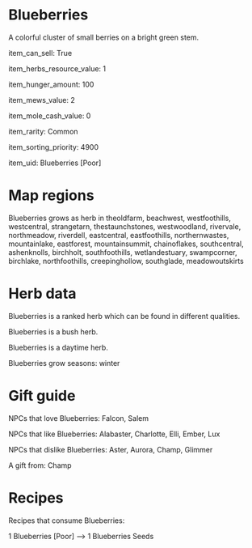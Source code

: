# Blueberries

A colorful cluster of small berries on a bright green stem.

item_can_sell: True

item_herbs_resource_value: 1

item_hunger_amount: 100

item_mews_value: 2

item_mole_cash_value: 0

item_rarity: Common

item_sorting_priority: 4900

item_uid: Blueberries [Poor]

# Map regions

Blueberries grows as herb in theoldfarm, beachwest, westfoothills, westcentral, strangetarn, thestaunchstones, westwoodland, rivervale, northmeadow, riverdell, eastcentral, eastfoothills, northernwastes, mountainlake, eastforest, mountainsummit, chainoflakes, southcentral, ashenknolls, birchholt, southfoothills, wetlandestuary, swampcorner, birchlake, northfoothills, creepinghollow, southglade, meadowoutskirts

# Herb data

Blueberries is a ranked herb which can be found in different qualities.

Blueberries is a bush herb.

Blueberries is a daytime herb.

Blueberries grow seasons: winter

# Gift guide

NPCs that love Blueberries: Falcon, Salem

NPCs that like Blueberries: Alabaster, Charlotte, Elli, Ember, Lux

NPCs that dislike Blueberries: Aster, Aurora, Champ, Glimmer

A gift from: Champ

# Recipes

Recipes that consume Blueberries:

1 Blueberries [Poor] --> 1 Blueberries Seeds
